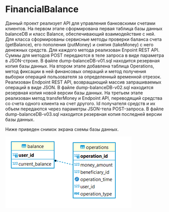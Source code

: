 # FinancialBalance
Данный проект реализует API для управления банковскими счетами клиентов.
На первом этапе сформирована первая таблица базы данных balanceDB и класс Balance, обеспечивающий взаимодействие с ней.
Для класса сформированы сервисные методы проверки баланса счета (getBalance), его пополения (putMoney) и снятия (takeMoney) с него денежных средств.
Для каждого метода реализован Enpoint REST API. Суммы для методов POST передаются в теле запроса в виде параметра в JSON-строке.
В файле dump-balanceDB-v01.sql находится резервная копия базы данных.
На втором этапе добавлена таблица Operations, метод фиксации в ней финансовых операций и метод получения выборки операций пользователя за определенный временной отрезок. Реализован Endpoint REST API, возвращающий массив запрашиваемых операций в виде JSON. В файле dump-balanceDB-v02.sql находится резервная копия новой версии базы данных.
На третьем этапе реализован метод transferMoney и Endpoint API, переводящий средства со счета одного клиента на счет другого. Id получателя средств и их объем передаются через параметры JSON-тела POST-запроса. В файле dump-balanceDB-v03.sql находится резервная копия последней версии базы данных.


Ниже приведен снимок экрана схемы базы данных.

![Alt text](/initial_db_diag.png?raw=true "Database diagram")

